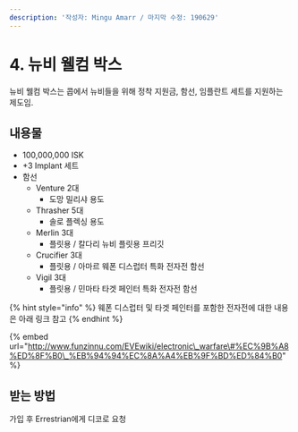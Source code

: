 ```yaml
---
description: '작성자: Mingu Amarr / 마지막 수정: 190629'
---
```


# 4. 뉴비 웰컴 박스

뉴비 웰컴 박스는 콥에서 뉴비들을 위해 정착 지원금, 함선, 임플란트 세트를 지원하는 제도임.

## 내용물

* 100,000,000 ISK
* +3 Implant 세트
* 함선
  * Venture 2대
    * 도망 밀리샤 용도
  * Thrasher 5대
    * 솔로 플렉싱 용도
  * Merlin 3대
    * 플릿용 / 칼다리 뉴비 플릿용 프리깃
  * Crucifier 3대
    * 플릿용 / 아마르 웨폰 디스럽터 특화 전자전 함선
  * Vigil 3대
    * 플릿용 / 민마타 타겟 페인터 특화 전자전 함선

{% hint style="info" %}
웨폰 디스럽터 및 타겟 페인터를 포함한 전자전에 대한 내용은 아래 링크 참고
{% endhint %}

{% embed url="http://www.funzinnu.com/EVEwiki/electronic\_warfare\#%EC%9B%A8%ED%8F%B0\_%EB%94%94%EC%8A%A4%EB%9F%BD%ED%84%B0" %}

## 받는 방법

가입 후 Errestrian에게 디코로 요청

